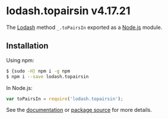 # lodash.topairsin v4.17.21

The [Lodash](https://lodash.com/) method `_.toPairsIn` exported as a [Node.js](https://nodejs.org/) module.

## Installation

Using npm:
```bash
$ {sudo -H} npm i -g npm
$ npm i --save lodash.topairsin
```

In Node.js:
```js
var toPairsIn = require('lodash.topairsin');
```

See the [documentation](https://lodash.com/docs#toPairsIn) or [package source](https://github.com/lodash/lodash/blob/4.17.21-npm-packages/lodash.topairsin) for more details.
